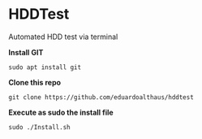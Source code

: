 # HDDTest
Automated HDD test via terminal

**Install GIT**  

`sudo apt install git`  

**Clone this repo**  

`git clone https://github.com/eduardoalthaus/hddtest`  

**Execute as sudo the install file**  

`sudo ./Install.sh`
